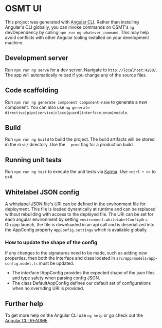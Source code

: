 # OSMT UI 

This project was generated with [Angular CLI](https://github.com/angular/angular-cli). Rather than installing Angular's CLI globally, you can invoke commands on OSMT's `ng` devDependency by calling `npm run ng whatever_command`. This may help avoid conflicts with other Angular tooling installed on your development machine.

## Development server
Run `npm run ng serve` for a dev server. Navigate to `http://localhost:4200/`. The app will automatically reload if you change any of the source files.

## Code scaffolding
Run `npm run ng generate component component-name` to generate a new component. You can also use `ng generate directive|pipe|service|class|guard|interface|enum|module`.

## Build
Run `npm run ng build` to build the project. The build artifacts will be stored in the `dist/` directory. Use the `--prod` flag for a production build.

## Running unit tests
Run `npm run ng test` to execute the unit tests via [Karma](https://karma-runner.github.io). Use `<ctrl + c>` to exit.

## Whitelabel JSON config
A whitelabel JSON file's URI can be defined in the environment file for deployment.  This file is loaded dynamically at runtime and can be replaced 
without rebuilding with access to the deployed file.  The URI can be set for each angular environment by setting `environment.whiteLabelConfigUri`.  
On app launch, the file is downloaded in an api call and is deserialized into the AppConfig property `AppConfig.settings` which is available globally.

### How to update the shape of the config
If any changes to the signatures need to be made, such as adding new properties, then both the interface and class located in 
`src/app/models/app-config.model.ts` must be updated.
 
* The interface IAppConfig provides the expected shape of the json files and type safety when parsing config JSON. 
* The class DefaultAppConfig defines our default set of configurations when no overriding URI is provided.
    
## Further help
To get more help on the Angular CLI use `ng help` or go check out the [Angular CLI README](https://github.com/angular/angular-cli/blob/master/README.md).
